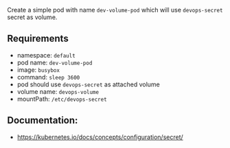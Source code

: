 Create a simple pod with name `dev-volume-pod` which will use `devops-secret` secret as volume.

## Requirements
- namespace: `default`
- pod name: `dev-volume-pod`
- image: `busybox`
- command: `sleep 3600`
- pod should use `devops-secret` as attached volume
- volume name: `devops-volume`
- mountPath: `/etc/devops-secret`

## Documentation:
- https://kubernetes.io/docs/concepts/configuration/secret/
